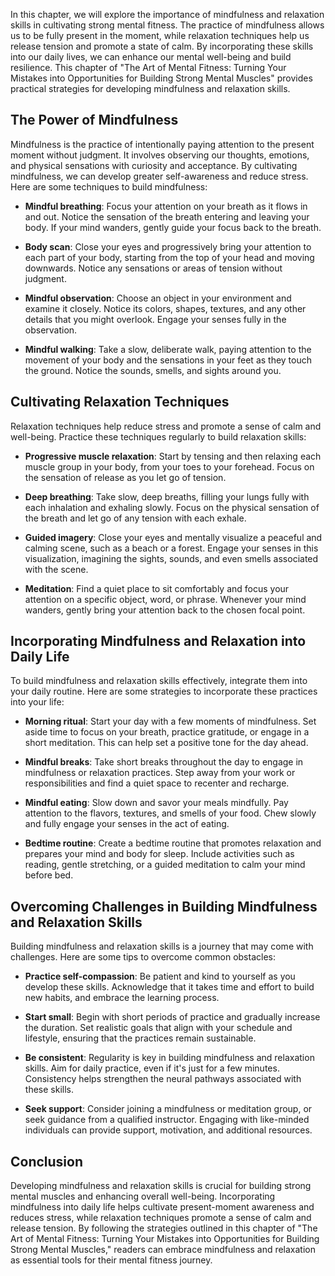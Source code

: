 
In this chapter, we will explore the importance of mindfulness and relaxation skills in cultivating strong mental fitness. The practice of mindfulness allows us to be fully present in the moment, while relaxation techniques help us release tension and promote a state of calm. By incorporating these skills into our daily lives, we can enhance our mental well-being and build resilience. This chapter of "The Art of Mental Fitness: Turning Your Mistakes into Opportunities for Building Strong Mental Muscles" provides practical strategies for developing mindfulness and relaxation skills.

The Power of Mindfulness
------------------------

Mindfulness is the practice of intentionally paying attention to the present moment without judgment. It involves observing our thoughts, emotions, and physical sensations with curiosity and acceptance. By cultivating mindfulness, we can develop greater self-awareness and reduce stress. Here are some techniques to build mindfulness:

* **Mindful breathing**: Focus your attention on your breath as it flows in and out. Notice the sensation of the breath entering and leaving your body. If your mind wanders, gently guide your focus back to the breath.

* **Body scan**: Close your eyes and progressively bring your attention to each part of your body, starting from the top of your head and moving downwards. Notice any sensations or areas of tension without judgment.

* **Mindful observation**: Choose an object in your environment and examine it closely. Notice its colors, shapes, textures, and any other details that you might overlook. Engage your senses fully in the observation.

* **Mindful walking**: Take a slow, deliberate walk, paying attention to the movement of your body and the sensations in your feet as they touch the ground. Notice the sounds, smells, and sights around you.

Cultivating Relaxation Techniques
---------------------------------

Relaxation techniques help reduce stress and promote a sense of calm and well-being. Practice these techniques regularly to build relaxation skills:

* **Progressive muscle relaxation**: Start by tensing and then relaxing each muscle group in your body, from your toes to your forehead. Focus on the sensation of release as you let go of tension.

* **Deep breathing**: Take slow, deep breaths, filling your lungs fully with each inhalation and exhaling slowly. Focus on the physical sensation of the breath and let go of any tension with each exhale.

* **Guided imagery**: Close your eyes and mentally visualize a peaceful and calming scene, such as a beach or a forest. Engage your senses in this visualization, imagining the sights, sounds, and even smells associated with the scene.

* **Meditation**: Find a quiet place to sit comfortably and focus your attention on a specific object, word, or phrase. Whenever your mind wanders, gently bring your attention back to the chosen focal point.

Incorporating Mindfulness and Relaxation into Daily Life
--------------------------------------------------------

To build mindfulness and relaxation skills effectively, integrate them into your daily routine. Here are some strategies to incorporate these practices into your life:

* **Morning ritual**: Start your day with a few moments of mindfulness. Set aside time to focus on your breath, practice gratitude, or engage in a short meditation. This can help set a positive tone for the day ahead.

* **Mindful breaks**: Take short breaks throughout the day to engage in mindfulness or relaxation practices. Step away from your work or responsibilities and find a quiet space to recenter and recharge.

* **Mindful eating**: Slow down and savor your meals mindfully. Pay attention to the flavors, textures, and smells of your food. Chew slowly and fully engage your senses in the act of eating.

* **Bedtime routine**: Create a bedtime routine that promotes relaxation and prepares your mind and body for sleep. Include activities such as reading, gentle stretching, or a guided meditation to calm your mind before bed.

Overcoming Challenges in Building Mindfulness and Relaxation Skills
-------------------------------------------------------------------

Building mindfulness and relaxation skills is a journey that may come with challenges. Here are some tips to overcome common obstacles:

* **Practice self-compassion**: Be patient and kind to yourself as you develop these skills. Acknowledge that it takes time and effort to build new habits, and embrace the learning process.

* **Start small**: Begin with short periods of practice and gradually increase the duration. Set realistic goals that align with your schedule and lifestyle, ensuring that the practices remain sustainable.

* **Be consistent**: Regularity is key in building mindfulness and relaxation skills. Aim for daily practice, even if it's just for a few minutes. Consistency helps strengthen the neural pathways associated with these skills.

* **Seek support**: Consider joining a mindfulness or meditation group, or seek guidance from a qualified instructor. Engaging with like-minded individuals can provide support, motivation, and additional resources.

Conclusion
----------

Developing mindfulness and relaxation skills is crucial for building strong mental muscles and enhancing overall well-being. Incorporating mindfulness into daily life helps cultivate present-moment awareness and reduces stress, while relaxation techniques promote a sense of calm and release tension. By following the strategies outlined in this chapter of "The Art of Mental Fitness: Turning Your Mistakes into Opportunities for Building Strong Mental Muscles," readers can embrace mindfulness and relaxation as essential tools for their mental fitness journey.
